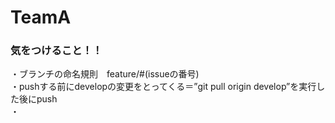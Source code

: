# TeamA
### 気をつけること！！  
・ブランチの命名規則　feature/#(issueの番号)  
・pushする前にdevelopの変更をとってくる＝”git pull origin develop”を実行した後にpush  
・
